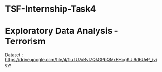 # TSF-Internship-Task4

# Exploratory Data Analysis - Terrorism

Dataset : https://drive.google.com/file/d/1luTU7xBvI7QAGPbQMxEHcgKUi9d6UeP_/view
